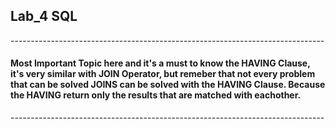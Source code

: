 ## Lab_4 SQL
<p>------------------------------------------------------------------------------</p>

#### Most Important Topic here and it's a must to know the HAVING Clause, it's very similar with JOIN Operator, but remeber that not every problem that can be solved JOINS  can be solved with the HAVING Clause. Because the HAVING return only the results that are matched with eachother.

<p>------------------------------------------------------------------------------</p>

